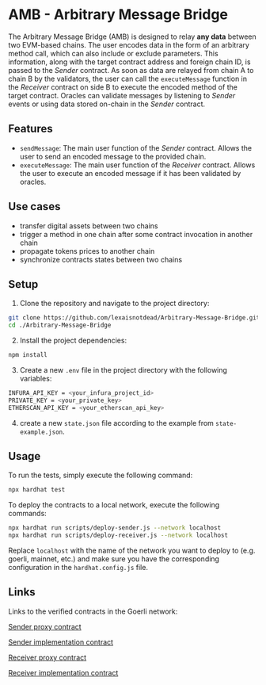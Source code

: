 #  AMB - Arbitrary Message Bridge
The Arbitrary Message Bridge (AMB) is designed to relay **any data** between two EVM-based chains. The user encodes data in the form of an arbitrary method call, which can also include or exclude parameters. This information, along with the target contract address and foreign chain ID, is passed to the *Sender* contract.  As soon as data are relayed from chain A to chain B by the validators, the user can call the ```executeMessage``` function in the *Receiver* contract on side B to execute the encoded method of the target contract. Oracles can validate messages by listening to *Sender* events or using data stored on-chain in the *Sender* contract.

## Features
* ```sendMessage```: The main user function of the *Sender* contract. Allows the user to send an encoded message to the provided chain.
* ```executeMessage```: The main user function of the *Receiver* contract. Allows the user to execute an encoded message if it has been validated by oracles.

## Use cases
* transfer digital assets between two chains
* trigger a method in one chain after some contract invocation in another chain
* propagate tokens prices to another chain
* synchronize contracts states between two chains

## Setup
1. Clone the repository and navigate to the project directory:
```bash
git clone https://github.com/lexaisnotdead/Arbitrary-Message-Bridge.git
cd ./Arbitrary-Message-Bridge
```
2. Install the project dependencies:
```bash
npm install
```
3. Create a new ```.env``` file in the project directory with the following variables:
```bash
INFURA_API_KEY = <your_infura_project_id>
PRIVATE_KEY = <your_private_key>
ETHERSCAN_API_KEY = <your_etherscan_api_key>
```
4. create a new ```state.json``` file according to the example from ```state-example.json```.

## Usage
To run the tests, simply execute the following command:
```bash
npx hardhat test
```

To deploy the contracts to a local network, execute the following commands:
```bash
npx hardhat run scripts/deploy-sender.js --network localhost
npx hardhat run scripts/deploy-receiver.js --network localhost
```
Replace ```localhost``` with the name of the network you want to deploy to (e.g. goerli, mainnet, etc.) and make sure you have the corresponding configuration in the `hardhat.config.js` file.

## Links
Links to the verified contracts in the Goerli network:

[Sender proxy contract](https://goerli.etherscan.io/address/0x129c74253d415A623Ca5Ea5d867208561F5dcB6e#code)

[Sender implementation contract](https://goerli.etherscan.io/address/0x66Dc821D18fb74c9e499e05aaC0Efe98b93af9ed#code)

[Receiver proxy contract](https://goerli.etherscan.io/address/0xA26155B8bC43F745bc519A708cbcfBFdfF369124#code)

[Receiver implementation contract](https://goerli.etherscan.io/address/0xe55a94A1c0536F02674a4151db7269b459Db7e7c#code)